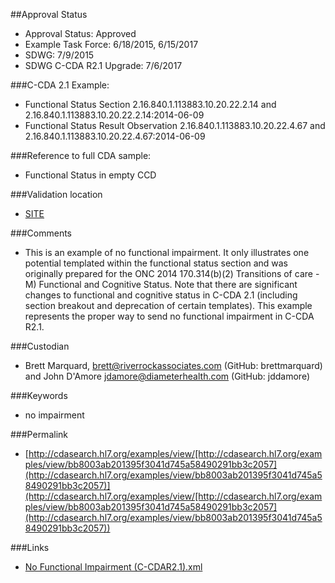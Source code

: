 ##Approval Status 

* Approval Status: Approved
* Example Task Force: 6/18/2015, 6/15/2017
* SDWG: 7/9/2015
* SDWG C-CDA R2.1 Upgrade: 7/6/2017

###C-CDA 2.1 Example: 

* Functional Status Section 2.16.840.1.113883.10.20.22.2.14 and 2.16.840.1.113883.10.20.22.2.14:2014-06-09
* Functional Status Result Observation 2.16.840.1.113883.10.20.22.4.67 and 2.16.840.1.113883.10.20.22.4.67:2014-06-09

###Reference to full CDA sample:

* Functional Status in empty CCD

###Validation location

* [SITE](https://sitenv.org/c-cda-validator)


###Comments

* This is an example of no functional impairment. It only illustrates one potential templated within the functional status section and was originally prepared for the ONC 2014 170.314(b)(2) Transitions of care - M) Functional and Cognitive Status. Note that there are significant changes to functional and cognitive status in C-CDA 2.1 (including section breakout and deprecation of certain templates). This example represents the proper way to send no functional impairment in C-CDA R2.1. 

###Custodian

* Brett Marquard, brett@riverrockassociates.com (GitHub: brettmarquard) and John D'Amore jdamore@diameterhealth.com (GitHub: jddamore)

###Keywords

* no impairment





###Permalink 

* [http://cdasearch.hl7.org/examples/view/[http://cdasearch.hl7.org/examples/view/bb8003ab201395f3041d745a58490291bb3c2057](http://cdasearch.hl7.org/examples/view/bb8003ab201395f3041d745a58490291bb3c2057)](http://cdasearch.hl7.org/examples/view/[http://cdasearch.hl7.org/examples/view/bb8003ab201395f3041d745a58490291bb3c2057](http://cdasearch.hl7.org/examples/view/bb8003ab201395f3041d745a58490291bb3c2057))


###Links 

* [No Functional Impairment (C-CDAR2.1).xml](https://github.com/HL7/C-CDA-Examples/tree/master/Functional%20Status/No%20Functional%20Impairment/No%20Functional%20Impairment%20%28C-CDAR2.1%29.xml)
